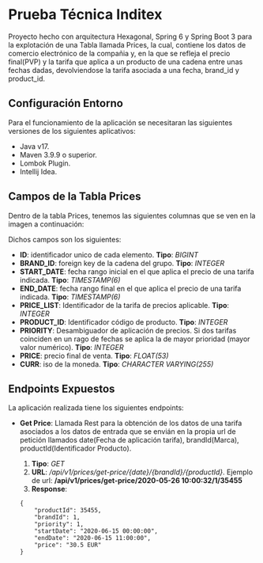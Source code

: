 # Prueba Técnica Inditex

Proyecto hecho con arquitectura Hexagonal, Spring 6 y Spring Boot 3 para la explotación de una Tabla llamada Prices, la cual, contiene los datos de comercio electrónico de la compañia y, en la que se refleja el precio final(PVP) y la tarifa que aplica a un producto de una cadena entre unas fechas dadas, devolviendose la tarifa asociada a una fecha, brand_id y product_id.

## Configuración Entorno

Para el funcionamiento de la aplicación se necesitaran las siguientes versiones de los siguientes aplicativos:
- Java v17.
- Maven 3.9.9 o superior.
- Lombok Plugin.
- Intellij Idea.


## Campos de la Tabla Prices

Dentro de la tabla Prices, tenemos las siguientes columnas que se ven en la imagen a continuación:


Dichos campos son los siguientes:
- **ID**: identificador unico de cada elemento. **Tipo**: *BIGINT*
- **BRAND_ID**: foreign key de la cadena del grupo. **Tipo**: *INTEGER*
- **START_DATE**: fecha rango inicial en el que aplica el precio de una tarifa indicada. **Tipo**: *TIMESTAMP(6)*
- **END_DATE**: fecha rango final en el que aplica el precio de una tarifa indicada. **Tipo**: *TIMESTAMP(6)*
- **PRICE_LIST**: Identificador de la tarifa de precios aplicable. **Tipo**: *INTEGER*
- **PRODUCT_ID**: Identificador código de producto. **Tipo**: *INTEGER*
- **PRIORITY**: Desambiguador de aplicación de precios. Si dos tarifas coinciden en un rago de fechas se aplica la de mayor prioridad (mayor valor numérico). **Tipo**: *INTEGER*
- **PRICE**: precio final de venta. **Tipo**: *FLOAT(53)*
- **CURR**: iso de la moneda. **Tipo**: *CHARACTER VARYING(255)*

## Endpoints Expuestos

La aplicación realizada tiene los siguientes endpoints:
    
- **Get Price**: Llamada Rest para la obtención de los datos de una tarifa asociados a los datos de entrada que se envián en la propia url de petición llamados date(Fecha de aplicación tarifa), brandId(Marca), productId(Identificador Producto).
    
    1. **Tipo**: *GET*
    2. **URL**: */api/v1/prices/get-price/{date}/{brandId}/{productId}*. 
    Ejemplo de url: **/api/v1/prices/get-price/2020-05-26 10:00:32/1/35455**
    3. **Response**:
    ```
    {
        "productId": 35455,
        "brandId": 1,
        "priority": 1,
        "startDate": "2020-06-15 00:00:00",
        "endDate": "2020-06-15 11:00:00",
        "price": "30.5 EUR"
    }
    ```
